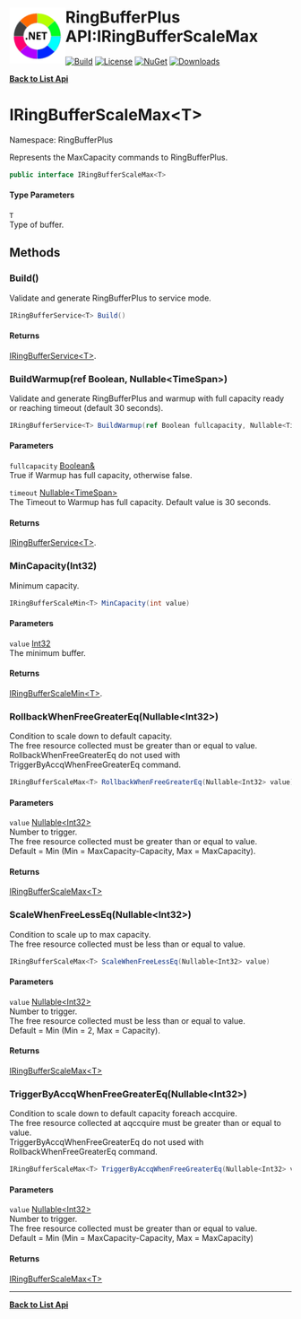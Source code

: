 # <img align="left" width="100" height="100" src="../images/icon.png">RingBufferPlus API:IRingBufferScaleMax<T> 

[![Build](https://github.com/FRACerqueira/RingBufferPlus/workflows/Build/badge.svg)](https://github.com/FRACerqueira/RingBufferPlus/actions/workflows/build.yml)
[![License](https://img.shields.io/badge/License-MIT-brightgreen.svg)](https://github.com/FRACerqueira/RingBufferPlus/blob/master/LICENSE)
[![NuGet](https://img.shields.io/nuget/v/RingBufferPlus)](https://www.nuget.org/packages/RingBufferPlus/)
[![Downloads](https://img.shields.io/nuget/dt/RingBufferPlus)](https://www.nuget.org/packages/RingBufferPlus/)

[**Back to List Api**](./apis.md)

# IRingBufferScaleMax&lt;T&gt;

Namespace: RingBufferPlus

Represents the MaxCapacity commands to RingBufferPlus.

```csharp
public interface IRingBufferScaleMax<T>
```

#### Type Parameters

`T`<br>
Type of buffer.

## Methods

### <a id="methods-build"/>**Build()**

Validate and generate RingBufferPlus to service mode.

```csharp
IRingBufferService<T> Build()
```

#### Returns

[IRingBufferService&lt;T&gt;](./ringbufferplus.iringbufferservice-1.md).

### <a id="methods-buildwarmup"/>**BuildWarmup(ref Boolean, Nullable&lt;TimeSpan&gt;)**

Validate and generate RingBufferPlus and warmup with full capacity ready or reaching timeout (default 30 seconds).

```csharp
IRingBufferService<T> BuildWarmup(ref Boolean fullcapacity, Nullable<TimeSpan> timeout)
```

#### Parameters

`fullcapacity` [Boolean&](https://docs.microsoft.com/en-us/dotnet/api/system.boolean&)<br>
True if Warmup has full capacity, otherwise false.

`timeout` [Nullable&lt;TimeSpan&gt;](https://docs.microsoft.com/en-us/dotnet/api/system.nullable-1)<br>
The Timeout to Warmup has full capacity. Default value is 30 seconds.

#### Returns

[IRingBufferService&lt;T&gt;](./ringbufferplus.iringbufferservice-1.md).

### <a id="methods-mincapacity"/>**MinCapacity(Int32)**

Minimum capacity.

```csharp
IRingBufferScaleMin<T> MinCapacity(int value)
```

#### Parameters

`value` [Int32](https://docs.microsoft.com/en-us/dotnet/api/system.int32)<br>
The minimum buffer.

#### Returns

[IRingBufferScaleMin&lt;T&gt;](./ringbufferplus.iringbufferscalemin-1.md).

### <a id="methods-rollbackwhenfreegreatereq"/>**RollbackWhenFreeGreaterEq(Nullable&lt;Int32&gt;)**

Condition to scale down to default capacity.
 <br>The free resource collected must be greater than or equal to value.<br>RollbackWhenFreeGreaterEq do not used with TriggerByAccqWhenFreeGreaterEq command.

```csharp
IRingBufferScaleMax<T> RollbackWhenFreeGreaterEq(Nullable<Int32> value)
```

#### Parameters

`value` [Nullable&lt;Int32&gt;](https://docs.microsoft.com/en-us/dotnet/api/system.nullable-1)<br>
Number to trigger.
 <br>The free resource collected must be greater than or equal to value.<br>Default = Min (Min = MaxCapacity-Capacity, Max = MaxCapacity).

#### Returns

[IRingBufferScaleMax&lt;T&gt;](./ringbufferplus.iringbufferscalemax-1.md)

### <a id="methods-scalewhenfreelesseq"/>**ScaleWhenFreeLessEq(Nullable&lt;Int32&gt;)**

Condition to scale up to max capacity.
 <br>The free resource collected must be less than or equal to value.

```csharp
IRingBufferScaleMax<T> ScaleWhenFreeLessEq(Nullable<Int32> value)
```

#### Parameters

`value` [Nullable&lt;Int32&gt;](https://docs.microsoft.com/en-us/dotnet/api/system.nullable-1)<br>
Number to trigger.
 <br>The free resource collected must be less than or equal to value.<br>Default = Min (Min =  2, Max = Capacity).

#### Returns

[IRingBufferScaleMax&lt;T&gt;](./ringbufferplus.iringbufferscalemax-1.md)

### <a id="methods-triggerbyaccqwhenfreegreatereq"/>**TriggerByAccqWhenFreeGreaterEq(Nullable&lt;Int32&gt;)**

Condition to scale down to default capacity foreach accquire.
 <br>The free resource collected at aqccquire must be greater than or equal to value.<br>TriggerByAccqWhenFreeGreaterEq do not used with RollbackWhenFreeGreaterEq command.

```csharp
IRingBufferScaleMax<T> TriggerByAccqWhenFreeGreaterEq(Nullable<Int32> value)
```

#### Parameters

`value` [Nullable&lt;Int32&gt;](https://docs.microsoft.com/en-us/dotnet/api/system.nullable-1)<br>
Number to trigger.
 <br>The free resource collected must be greater than or equal to value.<br>Default = Min (Min = MaxCapacity-Capacity, Max = MaxCapacity)

#### Returns

[IRingBufferScaleMax&lt;T&gt;](./ringbufferplus.iringbufferscalemax-1.md)


- - -
[**Back to List Api**](./apis.md)